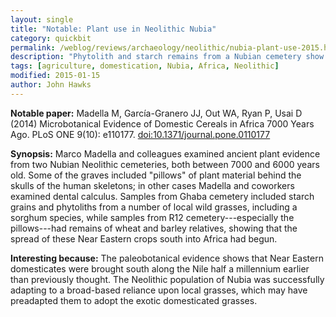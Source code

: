 ```yaml
---
layout: single
title: "Notable: Plant use in Neolithic Nubia"
category: quickbit
permalink: /weblog/reviews/archaeology/neolithic/nubia-plant-use-2015.html
description: "Phytolith and starch remains from a Nubian cemetery show the early spread of Near Eastern crops ."
tags: [agriculture, domestication, Nubia, Africa, Neolithic]
modified: 2015-01-15
author: John Hawks
---
```


**Notable paper:** Madella M, García-Granero JJ, Out WA, Ryan P, Usai D (2014) Microbotanical Evidence of Domestic Cereals in Africa 7000 Years Ago. PLoS ONE 9(10): e110177. <a href="10.1371/journal.pone.0110177">doi:10.1371/journal.pone.0110177</a>

**Synopsis:** Marco Madella and colleagues examined ancient plant evidence from two Nubian Neolithic cemeteries, both between 7000 and 6000 years old. Some of the graves included "pillows" of plant material behind the skulls of the human skeletons; in other cases Madella and coworkers examined dental calculus. Samples from Ghaba cemetery included starch grains and phytoliths from a number of local wild grasses, including a sorghum species, while samples from R12 cemetery---especially the pillows---had remains of wheat and barley relatives, showing that the spread of these Near Eastern crops south into Africa had begun. 

**Interesting because:** The paleobotanical evidence shows that Near Eastern domesticates were brought south along the Nile half a millennium earlier than previously thought. The Neolithic population of Nubia was successfully adapting to a broad-based reliance upon local grasses, which may have preadapted them to adopt the exotic domesticated grasses. 
